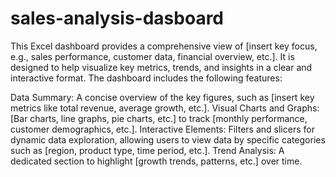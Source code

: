 # sales-analysis-dasboard
This Excel dashboard provides a comprehensive view of [insert key focus, e.g., sales performance, customer data, financial overview, etc.]. It is designed to help visualize key metrics, trends, and insights in a clear and interactive format. The dashboard includes the following features:

Data Summary: A concise overview of the key figures, such as [insert key metrics like total revenue, average growth, etc.].
Visual Charts and Graphs: [Bar charts, line graphs, pie charts, etc.] to track [monthly performance, customer demographics, etc.].
Interactive Elements: Filters and slicers for dynamic data exploration, allowing users to view data by specific categories such as [region, product type, time period, etc.].
Trend Analysis: A dedicated section to highlight [growth trends, patterns, etc.] over time.
